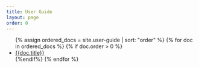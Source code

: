 ```yaml
---
title: User Guide
layout: page
order: 0
---
```


<ul list="toclist">
		{% assign ordered_docs = site.user-guide | sort: "order" %}
		{% for doc in ordered_docs %}
			{% if doc.order > 0 %}
				<li><a href="{{doc.url}}">{{doc.title}}</a></li>
			{%endif%}
		{% endfor %}
		</ul>